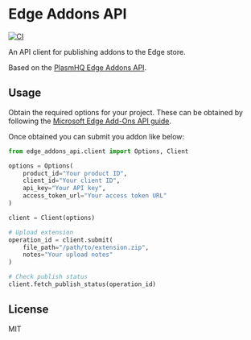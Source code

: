 # Edge Addons API

[![CI](https://github.com/inverse/python-edge-addons-api/actions/workflows/main.yml/badge.svg)](https://github.com/inverse/python-edge-addons-api/actions/workflows/main.yml)

An API client for publishing addons to the Edge store.

Based on the [PlasmHQ Edge Addons API](https://github.com/PlasmoHQ/edge-addons-api).

## Usage

Obtain the required options for your project. These can be obtained by following the [Microsoft Edge Add-Ons API guide](https://learn.microsoft.com/en-us/microsoft-edge/extensions-chromium/publish/api/using-addons-api).

Once obtained you can submit you addon like below:


```python
from edge_addons_api.client import Options, Client

options = Options(
    product_id="Your product ID",
    client_id="Your client ID",
    api_key="Your API key",
    access_token_url="Your access token URL"
)

client = Client(options)

# Upload extension
operation_id = client.submit(
    file_path="/path/to/extension.zip",
    notes="Your upload notes"
)

# Check publish status
client.fetch_publish_status(operation_id)
```

## License

MIT
